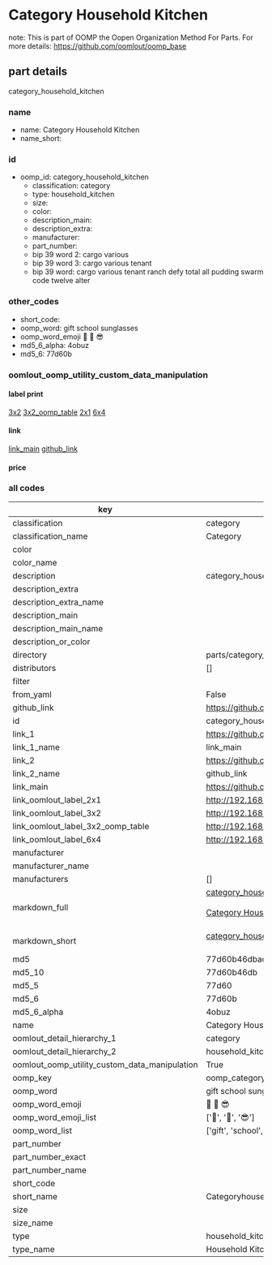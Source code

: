# Category Household Kitchen  

note: This is part of OOMP the Oopen Organization Method For Parts. For more details: https://github.com/oomlout/oomp_base

##  part details



category_household_kitchen

### name
* name: Category Household Kitchen
* name_short: 
### id
* oomp_id: category_household_kitchen
  * classification: category
  * type: household_kitchen
  * size: 
  * color: 
  * description_main: 
  * description_extra: 
  * manufacturer: 
  * part_number: 
  * bip 39 word 2: cargo various
  * bip 39 word 3: cargo various tenant
  * bip 39 word: cargo various tenant ranch defy total all pudding swarm code twelve alter

### other_codes
* short_code: 
* oomp_word: gift school sunglasses
* oomp_word_emoji :gift: :school: :sunglasses:
* md5_6_alpha: 4obuz
* md5_6: 77d60b






### oomlout_oomp_utility_custom_data_manipulation
#### label print
[3x2](http://192.168.1.245:1112/?label=oomp%204obuz)
[3x2_oomp_table](http://192.168.1.107:1112/?label=oomp%204obuz)
[2x1](http://192.168.1.242:1112/?label=oomp%204obuz)
[6x4](http://192.168.1.55:1112/?label=oomp%204obuz)    

#### link

[link_main](https://github.com/oomlout/oomlout_oomp_current_version_messy/tree/main/parts/category_household_kitchen) [github_link](https://github.com/oomlout/oomlout_oomp_part_src/tree/main/parts/category_household_kitchen)                             

#### price







### all codes 
| key | value |  
| --- | --- |  
| classification | category |  
| classification_name | Category |  
| color |  |  
| color_name |  |  
| description | category_household_kitchen |  
| description_extra |  |  
| description_extra_name |  |  
| description_main |  |  
| description_main_name |  |  
| description_or_color |   |  
| directory | parts/category_household_kitchen |  
| distributors | [] |  
| filter |  |  
| from_yaml | False |  
| github_link | https://github.com/oomlout/oomlout_oomp_part_src/tree/main/parts/category_household_kitchen |  
| id | category_household_kitchen |  
| link_1 | https://github.com/oomlout/oomlout_oomp_current_version_messy/tree/main/parts/category_household_kitchen |  
| link_1_name | link_main |  
| link_2 | https://github.com/oomlout/oomlout_oomp_part_src/tree/main/parts/category_household_kitchen |  
| link_2_name | github_link |  
| link_main | https://github.com/oomlout/oomlout_oomp_current_version_messy/tree/main/parts/category_household_kitchen |  
| link_oomlout_label_2x1 | http://192.168.1.242:1112/?label=oomp%204obuz |  
| link_oomlout_label_3x2 | http://192.168.1.245:1112/?label=oomp%204obuz |  
| link_oomlout_label_3x2_oomp_table | http://192.168.1.107:1112/?label=oomp%204obuz |  
| link_oomlout_label_6x4 | http://192.168.1.55:1112/?label=oomp%204obuz |  
| manufacturer |  |  
| manufacturer_name |  |  
| manufacturers | [] |  
| markdown_full | [category_household_kitchen](https://github.com/oomlout/oomlout_oomp_current_version_messy/tree/main/parts/category_household_kitchen)<br>[](https://github.com/oomlout/oomlout_oomp_current_version_messy/tree/main/parts/category_household_kitchen)<br>[Category Household Kitchen](https://github.com/oomlout/oomlout_oomp_current_version_messy/tree/main/parts/category_household_kitchen)<br><br> |  
| markdown_short | [category_household_kitchen](https://github.com/oomlout/oomlout_oomp_current_version_messy/tree/main/parts/category_household_kitchen)<br><br> |  
| md5 | 77d60b46dbad20cf971cdb19be3c6115 |  
| md5_10 | 77d60b46db |  
| md5_5 | 77d60 |  
| md5_6 | 77d60b |  
| md5_6_alpha | 4obuz |  
| name | Category Household Kitchen |  
| oomlout_detail_hierarchy_1 | category |  
| oomlout_detail_hierarchy_2 | household_kitchen |  
| oomlout_oomp_utility_custom_data_manipulation | True |  
| oomp_key | oomp_category_household_kitchen |  
| oomp_word | gift school sunglasses |  
| oomp_word_emoji | :gift: :school: :sunglasses: |  
| oomp_word_emoji_list | [':gift:', ':school:', ':sunglasses:'] |  
| oomp_word_list | ['gift', 'school', 'sunglasses'] |  
| part_number |  |  
| part_number_exact |  |  
| part_number_name |  |  
| short_code |  |  
| short_name | Categoryhouseholdkitchen |  
| size |  |  
| size_name |  |  
| type | household_kitchen |  
| type_name | Household Kitchen |  
